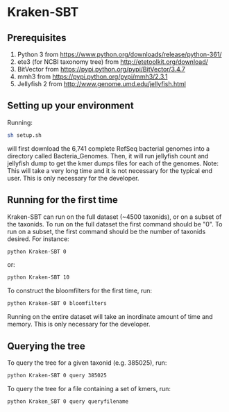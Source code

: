 # Kraken-SBT

## Prerequisites
1. Python 3 from https://www.python.org/downloads/release/python-361/
2. ete3 (for NCBI taxonomy tree) from http://etetoolkit.org/download/
3. BitVector from https://pypi.python.org/pypi/BitVector/3.4.7
4. mmh3 from https://pypi.python.org/pypi/mmh3/2.3.1
5. Jellyfish 2 from http://www.genome.umd.edu/jellyfish.html

## Setting up your environment
Running:
```bash
sh setup.sh
```
will first download the 6,741 complete RefSeq bacterial genomes into a directory called Bacteria_Genomes. Then, it will run jellyfish count and jellyfish dump to get the kmer dumps files for each of the genomes.
Note: This will take a very long time and it is not necessary for the typical end user. This is only necessary for the developer.

## Running for the first time
Kraken-SBT can run on the full dataset (~4500 taxonids), or on a subset of the taxonids. To run on the full dataset the first command should be "0". To run on a subset, the first command should be the number of taxonids desired. For instance:
```bash
python Kraken-SBT 0
```
or:
```bash
python Kraken-SBT 10
```
To construct the bloomfilters for the first time, run:
```bash
python Kraken-SBT 0 bloomfilters
```
Running on the entire dataset will take an inordinate amount of time and memory. This is only necessary for the developer.

## Querying the tree
To query the tree for a given taxonid (e.g. 385025), run:
```bash
python Kraken-SBT 0 query 385025
```
To query the tree for a file containing a set of kmers, run:
```bash
python Kraken_SBT 0 query queryfilename
```
